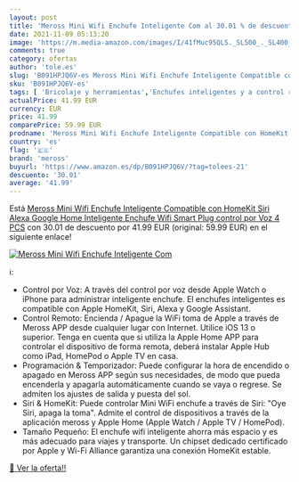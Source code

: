 ```yaml
---
layout: post
title: 'Meross Mini Wifi Enchufe Inteligente Com al 30.01 % de descuento'
date: 2021-11-09 05:13:20
image: 'https://m.media-amazon.com/images/I/41fMuc95QLS._SL500_._SL400_.jpg'
comments: true
category: ofertas
author: 'tole.es'
slug: 'B091HPJQ6V-es Meross Mini Wifi Enchufe Inteligente Compatible con...'
sku: 'B091HPJQ6V-es'
tags: [ 'Bricolaje y herramientas','Enchufes inteligentes y a control remoto','Enchufes y accesorios','Instalación eléctrica','alexa','enchufe','google','home','inteligente','meross', ]
actualPrice: 41.99 EUR
currency: EUR
price: 41.99
comparePrice: 59.99 EUR
prodname: 'Meross Mini Wifi Enchufe Inteligente Compatible con HomeKit Siri Alexa Google Home  Inteligente Enchufe Wifi Smart Plug control por Voz  4 PCS'
country: 'es'
flag: '🇪🇸'
brand: 'meross'
buyurl: 'https://www.amazon.es/dp/B091HPJQ6V/?tag=tolees-21'
descuento: '30.01'
average: '41.99'
---
```


Está [Meross Mini Wifi Enchufe Inteligente Compatible con HomeKit Siri Alexa Google Home  Inteligente Enchufe Wifi Smart Plug control por Voz  4 PCS](https://www.amazon.es/dp/B091HPJQ6V/?tag=tolees-21) con 30.01 de descuento por 41.99 EUR (original: 59.99 EUR) en el siguiente enlace!

[![Meross Mini Wifi Enchufe Inteligente Com](https://m.media-amazon.com/images/I/41fMuc95QLS._SL500_._SL400_.jpg)](https://www.amazon.es/dp/B091HPJQ6V/?tag=tolees-21)

ℹ️:

- Control por Voz: A travès del control por voz desde Apple Watch o iPhone para administrar inteligente enchufe. El enchufes inteligentes es compatible con Apple HomeKit, Siri, Alexa y Google Assistant.
- Control Remoto: Encienda / Apague la WiFi toma de Apple a través de Meross APP desde cualquier lugar con Internet. Utilice iOS 13 o superior. Tenga en cuenta que si utiliza la Apple Home APP para controlar el dispositivo de forma remota, deberá instalar Apple Hub como iPad, HomePod o Apple TV en casa.
- Programación & Temporizador: Puede configurar la hora de encendido o apagado en Meross APP según sus necesidades, de modo que pueda encenderla y apagarla automáticamente cuando se vaya o regrese. Se admiten los ajustes de salida y puesta del sol.
- Siri & HomeKit: Puede controlar Mini WiFi enchufe a través de Siri: "Oye Siri, apaga la toma". Admite el control de dispositivos a través de la aplicación meross y Apple Home (Apple Watch / Apple TV / HomePod).
- Tamaño Pequeño: El enchufe wifi inteligente ahorra más espacio y es más adecuado para viajes y transporte. Un chipset dedicado certificado por Apple y Wi-Fi Alliance garantiza una conexión HomeKit estable.

[🛒 Ver la oferta!!](https://www.amazon.es/dp/B091HPJQ6V/?tag=tolees-21)
